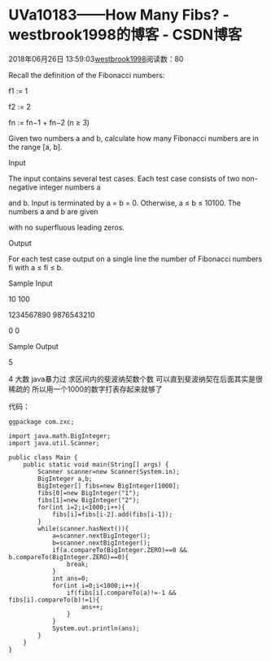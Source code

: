 # UVa10183——How Many Fibs? - westbrook1998的博客 - CSDN博客





2018年06月26日 13:59:03[westbrook1998](https://me.csdn.net/westbrook1998)阅读数：80








> 
Recall the definition of the Fibonacci numbers: 

  f1 := 1 

  f2 := 2 

  fn := fn−1 + fn−2 (n ≥ 3) 

  Given two numbers a and b, calculate how many Fibonacci numbers are in the range [a, b]. 

  Input 

  The input contains several test cases. Each test case consists of two non-negative integer numbers a 

  and b. Input is terminated by a = b = 0. Otherwise, a ≤ b ≤ 10100. The numbers a and b are given 

  with no superfluous leading zeros. 

  Output 

  For each test case output on a single line the number of Fibonacci numbers fi with a ≤ fi ≤ b. 

  Sample Input 

  10 100 

  1234567890 9876543210 

  0 0 

  Sample Output 

  5 

  4
大数 java暴力过  求区间内的斐波纳契数个数  可以直到斐波纳契在后面其实是很稀疏的 所以用一个1000的数字打表存起来就够了

代码：

```
ggpackage com.zxc;

import java.math.BigInteger;
import java.util.Scanner;

public class Main {
    public static void main(String[] args) {
        Scanner scanner=new Scanner(System.in);
        BigInteger a,b;
        BigInteger[] fibs=new BigInteger[1000];
        fibs[0]=new BigInteger("1");
        fibs[1]=new BigInteger("2");
        for(int i=2;i<1000;i++){
            fibs[i]=fibs[i-2].add(fibs[i-1]);
        }
        while(scanner.hasNext()){
            a=scanner.nextBigInteger();
            b=scanner.nextBigInteger();
            if(a.compareTo(BigInteger.ZERO)==0 && b.compareTo(BigInteger.ZERO)==0){
                break;
            }
            int ans=0;
            for(int i=0;i<1000;i++){
                if(fibs[i].compareTo(a)!=-1 && fibs[i].compareTo(b)!=1){
                    ans++;
                }
            }
            System.out.println(ans);
        }
    }
}
```





